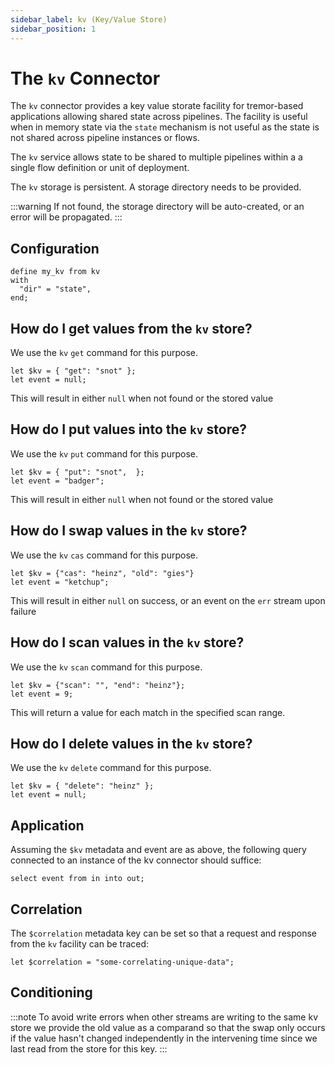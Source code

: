 ```yaml
---
sidebar_label: kv (Key/Value Store)
sidebar_position: 1
---
```


# The `kv` Connector

The `kv` connector provides a key value storate facility for tremor-based
applications allowing shared state across pipelines. The facility is useful
when in memory state via the `state` mechanism is not useful as the state is
not shared across pipeline instances or flows.

The `kv` service allows state to be shared to multiple pipelines within a a
single flow definition or unit of deployment.

The `kv` storage is persistent. A storage directory needs to be provided.

:::warning
If not found, the storage directory will be auto-created, or an error will be propagated.
:::

## Configuration

```tremor
define my_kv from kv
with
  "dir" = "state",
end;
```

## How do I get values from the `kv` store?

We use the `kv` `get` command for this purpose.

```tremor
let $kv = { "get": "snot" };
let event = null;
```

This will result in either `null` when  not found or the stored value

## How do I put values into the `kv` store?

We use the `kv` `put` command for this purpose.

```tremor
let $kv = { "put": "snot",  };
let event = "badger";
```

This will result in either `null` when not found or the stored value

## How do I swap values in the `kv` store?

We use the `kv` `cas` command for this purpose.

```tremor
let $kv = {"cas": "heinz", "old": "gies"}
let event = "ketchup";
```

This will result in either `null` on success, or an event on the `err` stream upon failure

## How do I scan values in the `kv` store?

We use the `kv` `scan` command for this purpose.

```tremor
let $kv = {"scan": "", "end": "heinz"};
let event = 9;
```

This will return a value for each match in the specified scan range.

## How do I delete values in the `kv` store?

We use the `kv` `delete` command for this purpose.

```tremor
let $kv = { "delete": "heinz" };
let event = null;
```

## Application

Assuming the `$kv` metadata and event are as above, the following query connected to
an instance of the kv connector should suffice:

```tremor
select event from in into out;
```

## Correlation

The `$correlation` metadata key can be set so that a request and response from the
`kv` facility can be traced:

```tremor
let $correlation = "some-correlating-unique-data";
```


## Conditioning

:::note
To avoid write errors when other streams are writing to the same kv store we provide the
old value as a comparand so that the swap only occurs if the value hasn't changed independently
in the intervening time since we last read from the store for this key.
:::

